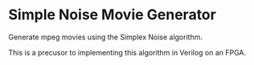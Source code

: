 # Simple Noise Movie Generator
Generate mpeg movies using the Simplex Noise algorithm.

This is a precusor to implementing this algorithm in Verilog on an FPGA.
